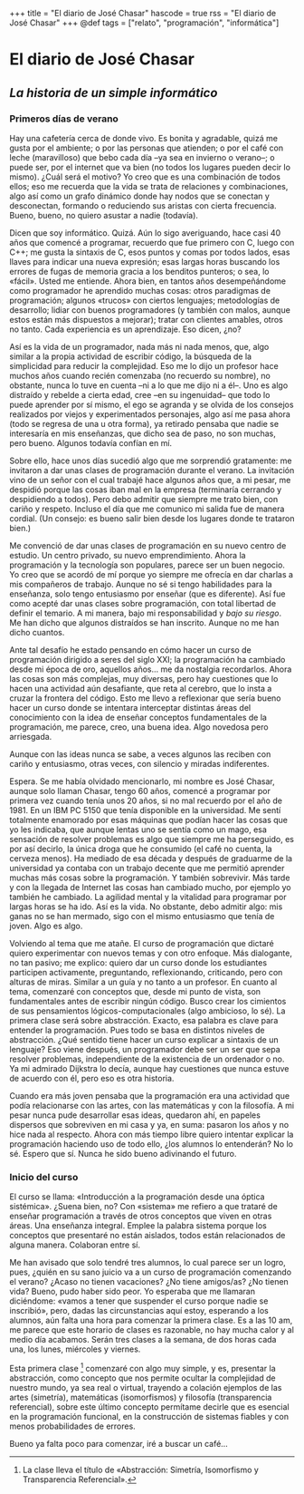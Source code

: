 +++
title = "El diario de José Chasar"
hascode = true
rss = "El diario de José Chasar"
+++
@def tags = ["relato", "programación", "informática"]

# El diario de José Chasar
## *La historia de un simple informático*

### Primeros días de verano

Hay una cafetería cerca de donde vivo. Es bonita y agradable, quizá me gusta por el ambiente; o por las personas que atienden; o por el café con leche (maravilloso) que bebo cada día –ya sea en invierno o verano–; o puede ser, por el internet que va bien (no todos los lugares pueden decir lo mismo). ¿Cuál será el motivo? Yo creo que es una combinación de todos ellos; eso me recuerda que la vida se trata de relaciones y combinaciones, algo así como un grafo dinámico donde hay nodos que se conectan y desconectan, formando o reduciendo sus aristas con cierta frecuencia. Bueno, bueno, no quiero asustar a nadie (todavía).

Dicen que soy informático. Quizá. Aún lo sigo averiguando, hace casi 40 años que comencé a programar, recuerdo que fue primero con C, luego con C++; me gusta la sintaxis de C, esos puntos y comas por todos lados, esas llaves para indicar una nueva expresión; esas largas horas buscando los errores de fugas de memoria gracia a los benditos punteros; o sea, lo «fácil». Usted me entiende. Ahora bien, en tantos años desempeñándome como programador he aprendido muchas cosas: otros paradigmas de programación; algunos «trucos» con ciertos lenguajes; metodologías de desarrollo; lidiar con buenos programadores (y también con malos, aunque estos están más dispuestos a mejorar); tratar con clientes amables, otros no tanto. Cada experiencia es un aprendizaje. Eso dicen, ¿no?

Así es la vida de un programador, nada más ni nada menos, que, algo similar a la propia actividad de escribir código, la búsqueda de la simplicidad para reducir la complejidad. Eso me lo dijo un profesor hace muchos años cuando recién comenzaba (no recuerdo su nombre), no obstante, nunca lo tuve en cuenta –ni a lo que me dijo ni a él–. Uno es algo distraído y rebelde a cierta edad, cree –en su ingenuidad– que todo lo puede aprender por sí mismo, el ego se agranda y se olvida de los consejos realizados por viejos y experimentados personajes, algo así me pasa ahora (todo se regresa de una u otra forma), ya retirado pensaba que nadie se interesaría en mis enseñanzas, que dicho sea de paso, no son muchas, pero bueno. Algunos todavía confían en mí.

Sobre ello, hace unos días sucedió algo que me sorprendió gratamente: me invitaron a dar unas clases de programación durante el verano. La invitación vino de un señor con el cual trabajé hace algunos años que, a mi pesar, me despidió porque las cosas iban mal en la empresa (terminaría cerrando y despidiendo a todos). Pero debo admitir que siempre me trato bien, con cariño y respeto. Incluso el día que me comunico mi salida fue de manera cordial. (Un consejo: es bueno salir bien desde los lugares donde te trataron bien.)

Me convenció de dar unas clases de programación en su nuevo centro de estudio. Un centro privado, su nuevo emprendimiento. Ahora la programación y la tecnología son populares, parece ser un buen negocio. Yo creo que se acordó de mí porque yo siempre me ofrecía en dar charlas a mis compañeros de trabajo. Aunque no sé si tengo habilidades para la enseñanza, solo tengo entusiasmo por enseñar (que es diferente). Así fue como acepté dar unas clases sobre programación, con total libertad de definir el temario. A mi manera, bajo mi responsabilidad y *bajo su riesgo*. Me han dicho que algunos distraídos se han inscrito. Aunque no me han dicho cuantos. 

Ante tal desafío he estado pensando en cómo hacer un curso de programación dirigido a seres del siglo XXI; la programación ha cambiado desde mi época de oro, aquellos años... me da nostalgia recordarlos. Ahora las cosas son más complejas, muy diversas, pero hay cuestiones que lo hacen una actividad aún desafiante, que reta al cerebro, que lo insta a cruzar la frontera del código. Esto me llevo a reflexionar que sería bueno hacer un curso donde se intentara interceptar distintas áreas del conocimiento con la idea de enseñar conceptos fundamentales de la programación, me parece, creo, una buena idea. Algo novedosa pero arriesgada.

Aunque con las ideas nunca se sabe, a veces algunos las reciben con cariño y entusiasmo, otras veces, con silencio y miradas indiferentes.

Espera. Se me había olvidado mencionarlo, mi nombre es José Chasar, aunque solo llaman Chasar, tengo 60 años, comencé a programar por primera vez cuando tenía unos 20 años, si no mal recuerdo por el año de 1981. En un IBM PC 5150 que tenía disponible en la universidad. Me sentí totalmente enamorado por esas máquinas que podían hacer las cosas que yo les indicaba, que aunque lentas uno se sentía como un mago, esa sensación de resolver problemas es algo que siempre me ha perseguido, es por así decirlo, la única droga que he consumido (el café no cuenta, la cerveza menos). Ha mediado de esa década y después de graduarme de la universidad ya contaba con un trabajo decente que me permitió aprender muchas más cosas sobre la programación. Y también sobrevivir. Más tarde y con la llegada de Internet las cosas han cambiado mucho, por ejemplo yo también he cambiado. La agilidad mental y la vitalidad para programar por largas horas se ha ido. Así es la vida. No obstante, debo admitir algo: mis ganas no se han mermado, sigo con el mismo entusiasmo que tenía de joven. Algo es algo. 

Volviendo al tema que me atañe. El curso de programación que dictaré quiero experimentar con nuevos temas y con otro enfoque. Más dialogante, no tan pasivo; me explico: quiero dar un curso donde los estudiantes participen activamente, preguntando, reflexionando, criticando, pero con alturas de miras. Similar a un guía y no tanto a un profesor. En cuanto al tema, comenzaré con conceptos que, desde mi punto de vista, son fundamentales antes de escribir ningún código. Busco crear los cimientos de sus pensamientos lógicos-computacionales (algo ambicioso, lo sé). La primera clase será sobre abstracción. Exacto, esa palabra es clave para entender la programación. Pues todo se basa en distintos niveles de abstracción. ¿Qué sentido tiene hacer un curso explicar a sintaxis de un lenguaje? Eso viene después, un programador debe ser un ser que sepa resolver problemas, independiente de la existencia de un ordenador o no. Ya mi admirado Dijkstra lo decía, aunque hay cuestiones que nunca estuve de acuerdo con él, pero eso es otra historia.

Cuando era más joven pensaba que la programación era una actividad que podía relacionarse con las artes, con las matemáticas y con la filosofía. A mi pesar nunca pude desarrollar esas ideas, quedaron ahí, en papeles dispersos que sobreviven en mi casa y ya, en suma: pasaron los años y no hice nada al respecto. Ahora con más tiempo libre quiero intentar explicar la programación haciendo uso de todo ello, ¿los alumnos lo entenderán? No lo sé. Espero que sí. Nunca he sido bueno adivinando el futuro.

### Inicio del curso

El curso se llama: «Introducción a la programación desde una óptica sistémica». ¿Suena bien, no? Con «sistema» me refiero a que trataré de enseñar programación a través de otros conceptos que viven en otras áreas. Una enseñanza integral. Emplee la palabra sistema porque los conceptos que presentaré no están aislados, todos están relacionados de alguna manera. Colaboran entre sí.

Me han avisado que solo tendré tres alumnos, lo cual parece ser un logro, pues, ¿quién en su sano juicio va a un curso de programación comenzando el verano? ¿Acaso no tienen vacaciones? ¿No tiene amigos/as? ¿No tienen vida? Bueno, pudo haber sido peor. Yo esperaba que me llamaran diciéndome: «vamos a tener que suspender el curso porque nadie se inscribió», pero, dadas las circunstancias aquí estoy, esperando a los alumnos, aún falta una hora para comenzar la primera clase. Es a las 10 am, me parece que este horario de clases es razonable, no hay mucha calor y al medio día acabamos. Serán tres clases a la semana, de dos horas cada una, los lunes, miércoles y viernes.

Esta primera clase [^1] comenzaré con algo muy simple, y es, presentar la abstracción, como concepto que nos permite ocultar la complejidad de nuestro mundo, ya sea real o virtual, trayendo a colación ejemplos de las artes (simetría), matemáticas (isomorfismos) y filosofía (transparencia referencial), sobre este último concepto permítame decirle que es esencial en la programación funcional, en la construcción de sistemas fiables y con menos probabilidades de errores. 

Bueno ya falta poco para comenzar, iré a buscar un café…


[^1]: La clase lleva el título de «Abstracción: Simetría, Isomorfismo y Transparencia Referencial». 